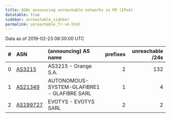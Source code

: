 ```yaml
---
title: ASNs announcing unreachable networks in FR (IPv4)
datatable: true
sidebar: unreachable_sidebar
permalink: unreachable_fr-v4.html
---
```


Data as of 2019-02-23 08:30:00 UTC


<div class="datatable-begin"></div>

|   # | ASN                                      | (announcing) AS name                        |   prefixes |   unreachable /24s |
|----:|:-----------------------------------------|:--------------------------------------------|-----------:|-------------------:|
|   0 | [AS3215](unreachable_AS3215-v4.html)     | AS3215 - Orange S.A.                        |          2 |                132 |
|   1 | [AS21349](unreachable_AS21349-v4.html)   | AUTONOMOUS-SYSTEM-GLAFIBRE1 - GLAFIBRE SARL |          1 |                  4 |
|   2 | [AS199727](unreachable_AS199727-v4.html) | EVOTYS - EVOTYS SARL                        |          2 |                  2 |

<div class="datatable-end"></div>